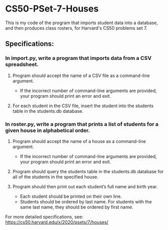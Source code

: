 # CS50-PSet-7-Houses

This is my code of the program that imports student data into a database, and then produces class rosters, for Harvard's CS50 problems set 7.

## Specifications:

### In import.py, write a program that imports data from a CSV spreadsheet.

1. Program should accept the name of a CSV file as a command-line argument.
    * If the incorrect number of command-line arguments are provided, your program should print an error and exit.

2. For each student in the CSV file, insert the student into the students table in the students.db database.

### In roster.py, write a program that prints a list of students for a given house in alphabetical order.

1. Program should accept the name of a house as a command-line argument.
    * If the incorrect number of command-line arguments are provided, your program should print an error and exit.

2. Program should query the students table in the students.db database for all of the students in the specified house.

3. Program should then print out each student’s full name and birth year.
    * Each student should be printed on their own line.
    * Students should be ordered by last name. For students with the same last name, they should be ordered by first name.

For more detailed specifications, see: 
https://cs50.harvard.edu/x/2020/psets/7/houses/